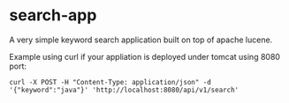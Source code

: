 search-app
==========

A very simple keyword search application built on top of apache lucene.

<p>Example using curl if your appliation is deployed under tomcat using 8080 port:</p>

<p><code>curl -X POST -H "Content-Type: application/json" -d '{"keyword":"java"}' 'http://localhost:8080/api/v1/search'</code></p>
